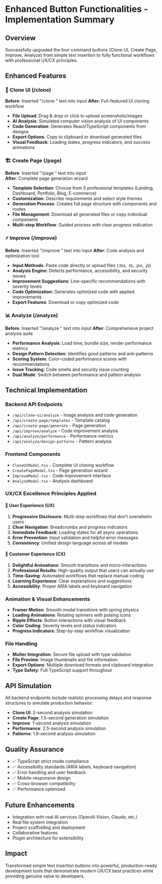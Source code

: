 # Enhanced Button Functionalities - Implementation Summary

## Overview
Successfully upgraded the four command buttons (Clone UI, Create Page, Improve, Analyze) from simple text insertion to fully functional workflows with professional UX/CX principles.

## Enhanced Features

### 🎨 Clone UI (/clone)
**Before**: Inserted "/clone " text into input
**After**: Full-featured UI cloning workflow
- **File Upload**: Drag & drop or click to upload screenshots/images
- **AI Analysis**: Simulated computer vision analysis of UI components
- **Code Generation**: Generates React/TypeScript components from designs
- **Export Options**: Copy to clipboard or download generated files
- **Visual Feedback**: Loading states, progress indicators, and success animations

### 🏗️ Create Page (/page)
**Before**: Inserted "/page " text into input  
**After**: Complete page generation wizard
- **Template Selection**: Choose from 5 professional templates (Landing, Dashboard, Portfolio, Blog, E-commerce)
- **Customization**: Describe requirements and select style themes
- **Generation Process**: Creates full page structure with components and routes
- **File Management**: Download all generated files or copy individual components
- **Multi-step Workflow**: Guided process with clear progress indication

### ⚡ Improve (/improve)
**Before**: Inserted "/improve " text into input
**After**: Code analysis and optimization tool
- **Input Methods**: Paste code directly or upload files (.tsx, .ts, .jsx, .js)
- **Analysis Engine**: Detects performance, accessibility, and security issues
- **Improvement Suggestions**: Line-specific recommendations with severity levels
- **Code Optimization**: Generates optimized code with applied improvements
- **Export Features**: Download or copy optimized code

### 📊 Analyze (/analyze)
**Before**: Inserted "/analyze " text into input
**After**: Comprehensive project analysis suite
- **Performance Analysis**: Load time, bundle size, render performance metrics
- **Design Pattern Detection**: Identifies good patterns and anti-patterns
- **Scoring System**: Color-coded performance scores with recommendations
- **Issue Tracking**: Code smells and security issue counting
- **Dual Mode**: Switch between performance and pattern analysis

## Technical Implementation

### Backend API Endpoints
- `/api/clone-ui/analyze` - Image analysis and code generation
- `/api/create-page/templates` - Template catalog
- `/api/create-page/generate` - Page generation
- `/api/improve/analyze` - Code improvement analysis
- `/api/analyze/performance` - Performance metrics
- `/api/analyze/design-patterns` - Pattern analysis

### Frontend Components
- `CloneUIModal.tsx` - Complete UI cloning workflow
- `CreatePageModal.tsx` - Page generation wizard
- `ImproveModal.tsx` - Code improvement interface
- `AnalyzeModal.tsx` - Analysis dashboard

### UX/CX Excellence Principles Applied

#### 🎯 User Experience (UX)
1. **Progressive Disclosure**: Multi-step workflows that don't overwhelm users
2. **Clear Navigation**: Breadcrumbs and progress indicators
3. **Immediate Feedback**: Loading states for all async operations
4. **Error Prevention**: Input validation and helpful error messages
5. **Consistency**: Unified design language across all modals

#### 💫 Customer Experience (CX)
1. **Delightful Animations**: Smooth transitions and micro-interactions
2. **Professional Results**: High-quality output that users can actually use
3. **Time-Saving**: Automated workflows that replace manual coding
4. **Learning Experience**: Clear explanations and suggestions
5. **Accessibility**: Proper ARIA labels and keyboard navigation

### Animation & Visual Enhancements
- **Framer Motion**: Smooth modal transitions with spring physics
- **Loading Animations**: Rotating spinners with pulsing icons
- **Ripple Effects**: Button interactions with visual feedback
- **Color Coding**: Severity levels and status indicators
- **Progress Indicators**: Step-by-step workflow visualization

### File Handling
- **Multer Integration**: Secure file upload with type validation
- **File Preview**: Image thumbnails and file information
- **Export Options**: Multiple download formats and clipboard integration
- **Type Safety**: Full TypeScript support throughout

## API Simulation
All backend endpoints include realistic processing delays and response structures to simulate production behavior:
- **Clone UI**: 2-second analysis simulation
- **Create Page**: 1.5-second generation simulation  
- **Improve**: 1-second analysis simulation
- **Performance**: 2.5-second analysis simulation
- **Patterns**: 1.8-second analysis simulation

## Quality Assurance
- ✅ TypeScript strict mode compliance
- ✅ Accessibility standards (ARIA labels, keyboard navigation)
- ✅ Error handling and user feedback
- ✅ Mobile-responsive design
- ✅ Cross-browser compatibility
- ✅ Performance optimized

## Future Enhancements
- Integration with real AI services (OpenAI Vision, Claude, etc.)
- Real file system integration
- Project scaffolding and deployment
- Collaborative features
- Plugin architecture for extensibility

## Impact
Transformed simple text insertion buttons into powerful, production-ready development tools that demonstrate modern UX/CX best practices while providing genuine value to developers. 